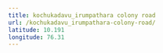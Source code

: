 ```yaml
---
title: kochukadavu_irumpathara colony road
url: /kochukadavu_irumpathara-colony-road/
latitude: 10.191
longitude: 76.31
---
```


